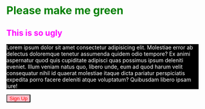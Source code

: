 <!DOCTYPE html>
<html>
<head>
<style>
  h1 {
    color: green;
  }
  h2 {
    color: magenta;
  }
  p {
    color: white;
    background-color: black;
  }
  button {
    color: red;
    background-color: pink;
  }
</style>
</head>
<body>
  <h1>Please make me green</h1>
  <h2>This is so ugly</h2>
  <p>
    Lorem ipsum dolor sit amet consectetur adipisicing elit. Molestiae error ab delectus doloremque tenetur assumenda quidem odio tempore? Ex animi aspernatur quod quis cupiditate adipisci quas possimus ipsum deleniti eveniet. Illum veniam natus quo, libero unde, eum ad quod harum velit consequatur nihil id quaerat molestiae itaque dicta pariatur perspiciatis expedita porro facere deleniti atque voluptatum? Quibusdam libero ipsam iure!
  </p>
  <button>Sign Up</button>
</body>
</html>

